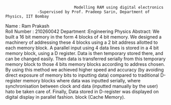                                   Modelling RAM using digital electronics
                  -Supervised by Prof. Pradeep Sarin, Department of Physics, IIT Bombay
Name        : Ram Prakash                      
Roll Number : 210260042
Department  :Engineering Physics
Abstract:
We built a 16 bit memory in the form 4 blocks of 4 bit memory. We designed a machinery of addressing these 4 blocks using a 2 bit address allotted to each memory block. A parallel input using 4 data lines is stored in a 4 bit memory block, using a D register. Data is then temporary stored there, and can be changed easily. Then data is transferred serially from this temporary memory block to those 4 bits memory blocks according to address chosen. By using this method we achieved higher speed and accuracy (by avoiding direct exposure of memory bits to inputting data) compared to
traditional D-register memory blocks where data was inputted serially, where synchronisation between clock and data (inputted manually by the user) hato be taken care of. Finally, Data stored in D-register was displayed on digital display in parallel fashion.
 block (Cache Memory).
